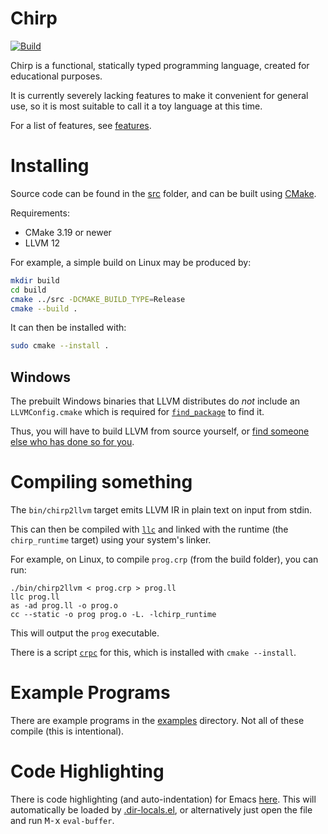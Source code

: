 # Chirp

[![Build](https://github.com/eutro/Chirp/actions/workflows/build.yml/badge.svg)](https://github.com/eutro/Chirp/actions/workflows/build.yml)

Chirp is a functional, statically typed programming language, created for educational purposes.

It is currently severely lacking features to make it convenient for general use,
so it is most suitable to call it a toy language at this time.

For a list of features, see [features](features.md).

# Installing

Source code can be found in the [src](./src) folder,
and can be built using [CMake](https://cmake.org/).

Requirements:

- CMake 3.19 or newer
- LLVM 12

For example, a simple build on Linux may be produced by:
```bash
mkdir build
cd build
cmake ../src -DCMAKE_BUILD_TYPE=Release
cmake --build .
```

It can then be installed with:
```bash
sudo cmake --install .
```

## Windows

The prebuilt Windows binaries that LLVM distributes do _not_
include an `LLVMConfig.cmake` which is required for
[`find_package`](https://cmake.org/cmake/help/latest/command/find_package.html)
to find it.

Thus, you will have to build LLVM from source yourself, or
[find someone else who has done so for you](https://github.com/vovkos/llvm-package-windows).

# Compiling something

The `bin/chirp2llvm` target emits LLVM IR in plain text on input from stdin.

This can then be compiled with [`llc`](https://llvm.org/docs/CommandGuide/llc.html)
and linked with the runtime (the `chirp_runtime` target) using your system's linker.

For example, on Linux, to compile `prog.crp` (from the build folder),
you can run:

```shell
./bin/chirp2llvm < prog.crp > prog.ll
llc prog.ll
as -ad prog.ll -o prog.o
cc --static -o prog prog.o -L. -lchirp_runtime
```

This will output the `prog` executable.

There is a script [`crpc`](./scripts/crpc) for this,
which is installed with `cmake --install`.

# Example Programs

There are example programs in the [examples](./examples) directory.
Not all of these compile (this is intentional).

# Code Highlighting

There is code highlighting (and auto-indentation) for Emacs [here](./emacs/chirp-mode.el).
This will automatically be loaded by [.dir-locals.el](.dir-locals.el),
or alternatively just open the file and run <kbd>M-x</kbd> `eval-buffer`.
